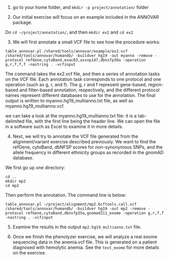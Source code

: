 1. go to your home folder, and `mkdir -p project/annotation/` folder

2. Our initial exercise will focus on an example included in the ANNOVAR package. 

Do `cd ~/project/annotation/`, and then `mkdir ex2` and `cd ex2`

3. We will first annotate a small VCF file to see how the procedure works:

```
table_annovar.pl /shared/tools/annovar/example/ex2.vcf /shared/tools/annovar/humandb/ -buildver hg19 -out myanno -remove -protocol refGene,cytoBand,exac03,avsnp147,dbnsfp30a -operation g,r,f,f,f -nastring . -vcfinput
```

The command takes the ex2.vcf file, and then a series of annotation tasks on the VCF file. Each annotation task corresponds to one protocol and one operation (such as g, r, and f). The g, r and f represent gene-based, region-based and filter-based annotation, respectively, and the different protocol names represent different databases to use for the annotation. The final output is written to myanno.hg19_multianno.txt file, as well as myanno.hg19_multianno.vcf.

we can take a look at the myanno.hg19_multianno.txt file: it is a tab-delimited file, with the first line being the header line. We can open the file in a software such as Excel to examine it in more details.

4. Next, we will try to annotate the VCF file generated from the alignment/variant exercise described previously. We want to find the refGene, cytoBand, dbNFSP scores for non-synonymous SNPs, and the allele frequency in different ethnicity groups as recorded in the gnomAD database. 

We first go up one directory:

```
cd ..
mkdir mp2
cd mp2
```

Then perform the annotation. The command line is below:

```
table_annovar.pl ~/project/alignment/mp2.bcftools.call.vcf /shared/tools/annovar/humandb/ -buildver hg19 -out mp2 -remove -protocol refGene,cytoBand,dbnsfp35a,gnomad211_exome -operation g,r,f,f -nastring . -vcfinput
```

5. Examine the results in the output `mp2.hg19_multianno.txt` file.

6. Once we finish the phenolyzer exercise, we will analyze a real exome sequencing data in the anemia.vcf file. This is generated on a patient diagnosed with hemolytic anemia. See the `test_exome` for more details on the exercise.





